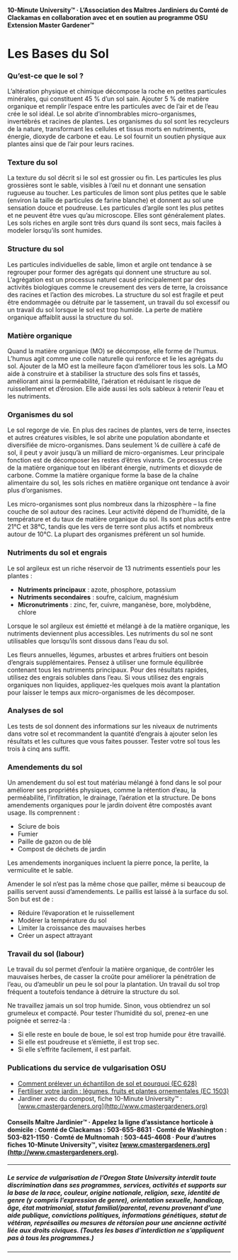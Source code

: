 #### 10-Minute University™ · L’Association des Maîtres Jardiniers du Comté de Clackamas en collaboration avec et en soutien au programme OSU Extension Master Gardener™

# Les Bases du Sol

### Qu’est-ce que le sol ?
L’altération physique et chimique décompose la roche en petites particules minérales, qui constituent 45 % d’un sol sain. Ajouter 5 % de matière organique et remplir l’espace entre les particules avec de l’air et de l’eau crée le sol idéal. Le sol abrite d’innombrables micro-organismes, invertébrés et racines de plantes. Les organismes du sol sont les recycleurs de la nature, transformant les cellules et tissus morts en nutriments, énergie, dioxyde de carbone et eau. Le sol fournit un soutien physique aux plantes ainsi que de l’air pour leurs racines.

### Texture du sol
La texture du sol décrit si le sol est grossier ou fin. Les particules les plus grossières sont le sable, visibles à l’œil nu et donnant une sensation rugueuse au toucher. Les particules de limon sont plus petites que le sable (environ la taille de particules de farine blanche) et donnent au sol une sensation douce et poudreuse. Les particules d’argile sont les plus petites et ne peuvent être vues qu’au microscope. Elles sont généralement plates. Les sols riches en argile sont très durs quand ils sont secs, mais faciles à modeler lorsqu’ils sont humides.

### Structure du sol
Les particules individuelles de sable, limon et argile ont tendance à se regrouper pour former des agrégats qui donnent une structure au sol. L’agrégation est un processus naturel causé principalement par des activités biologiques comme le creusement des vers de terre, la croissance des racines et l’action des microbes. La structure du sol est fragile et peut être endommagée ou détruite par le tassement, un travail du sol excessif ou un travail du sol lorsque le sol est trop humide. La perte de matière organique affaiblit aussi la structure du sol.

### Matière organique
Quand la matière organique (MO) se décompose, elle forme de l’humus. L’humus agit comme une colle naturelle qui renforce et lie les agrégats du sol. Ajouter de la MO est la meilleure façon d’améliorer tous les sols. La MO aide à construire et à stabiliser la structure des sols fins et tassés, améliorant ainsi la perméabilité, l’aération et réduisant le risque de ruissellement et d’érosion. Elle aide aussi les sols sableux à retenir l’eau et les nutriments.

### Organismes du sol
Le sol regorge de vie. En plus des racines de plantes, vers de terre, insectes et autres créatures visibles, le sol abrite une population abondante et diversifiée de micro-organismes. Dans seulement ¼ de cuillère à café de sol, il peut y avoir jusqu’à un milliard de micro-organismes. Leur principale fonction est de décomposer les restes d’êtres vivants. Ce processus crée de la matière organique tout en libérant énergie, nutriments et dioxyde de carbone. Comme la matière organique forme la base de la chaîne alimentaire du sol, les sols riches en matière organique ont tendance à avoir plus d’organismes.

Les micro-organismes sont plus nombreux dans la rhizosphère – la fine couche de sol autour des racines. Leur activité dépend de l’humidité, de la température et du taux de matière organique du sol. Ils sont plus actifs entre 21°C et 38°C, tandis que les vers de terre sont plus actifs et nombreux autour de 10°C. La plupart des organismes préfèrent un sol humide.

### Nutriments du sol et engrais
Le sol argileux est un riche réservoir de 13 nutriments essentiels pour les plantes :

- **Nutriments principaux** : azote, phosphore, potassium
- **Nutriments secondaires** : soufre, calcium, magnésium
- **Micronutriments** : zinc, fer, cuivre, manganèse, bore, molybdène, chlore

Lorsque le sol argileux est émietté et mélangé à de la matière organique, les nutriments deviennent plus accessibles. Les nutriments du sol ne sont utilisables que lorsqu’ils sont dissous dans l’eau du sol.

Les fleurs annuelles, légumes, arbustes et arbres fruitiers ont besoin d’engrais supplémentaires. Pensez à utiliser une formule équilibrée contenant tous les nutriments principaux. Pour des résultats rapides, utilisez des engrais solubles dans l’eau. Si vous utilisez des engrais organiques non liquides, appliquez-les quelques mois avant la plantation pour laisser le temps aux micro-organismes de les décomposer.

### Analyses de sol
Les tests de sol donnent des informations sur les niveaux de nutriments dans votre sol et recommandent la quantité d’engrais à ajouter selon les résultats et les cultures que vous faites pousser. Tester votre sol tous les trois à cinq ans suffit.

### Amendements du sol
Un amendement du sol est tout matériau mélangé à fond dans le sol pour améliorer ses propriétés physiques, comme la rétention d’eau, la perméabilité, l’infiltration, le drainage, l’aération et la structure. De bons amendements organiques pour le jardin doivent être compostés avant usage. Ils comprennent :

- Sciure de bois
- Fumier
- Paille de gazon ou de blé
- Compost de déchets de jardin

Les amendements inorganiques incluent la pierre ponce, la perlite, la vermiculite et le sable.

Amender le sol n’est pas la même chose que pailler, même si beaucoup de paillis servent aussi d’amendements. Le paillis est laissé à la surface du sol. Son but est de :

- Réduire l’évaporation et le ruissellement
- Modérer la température du sol
- Limiter la croissance des mauvaises herbes
- Créer un aspect attrayant

### Travail du sol (labour)
Le travail du sol permet d’enfouir la matière organique, de contrôler les mauvaises herbes, de casser la croûte pour améliorer la pénétration de l’eau, ou d’ameublir un peu le sol pour la plantation. Un travail du sol trop fréquent a toutefois tendance à détruire la structure du sol.

Ne travaillez jamais un sol trop humide. Sinon, vous obtiendrez un sol grumeleux et compacté. Pour tester l’humidité du sol, prenez-en une poignée et serrez-la :

- Si elle reste en boule de boue, le sol est trop humide pour être travaillé.
- Si elle est poudreuse et s’émiette, il est trop sec.
- Si elle s’effrite facilement, il est parfait.

### Publications du service de vulgarisation OSU

- [Comment prélever un échantillon de sol et pourquoi (EC 628)](https://catalog.extension.oregonstate.edu/)
- [Fertiliser votre jardin : légumes, fruits et plantes ornementales (EC 1503)](https://catalog.extension.oregonstate.edu/)
- Jardiner avec du compost, fiche 10-Minute University™ : [www.cmastergardeners.org](http://www.cmastergardeners.org)

#### Conseils Maître Jardinier™ · Appelez la ligne d’assistance horticole à domicile : Comté de Clackamas : 503-655-8631 · Comté de Washington : 503-821-1150 · Comté de Multnomah : 503-445-4608 · Pour d’autres fiches 10-Minute University™, visitez [www.cmastergardeners.org](http://www.cmastergardeners.org).

---

##### Le service de vulgarisation de l’Oregon State University interdit toute discrimination dans ses programmes, services, activités et supports sur la base de la race, couleur, origine nationale, religion, sexe, identité de genre (y compris l’expression de genre), orientation sexuelle, handicap, âge, état matrimonial, statut familial/parental, revenu provenant d’une aide publique, convictions politiques, informations génétiques, statut de vétéran, représailles ou mesures de rétorsion pour une ancienne activité liée aux droits civiques. (Toutes les bases d’interdiction ne s’appliquent pas à tous les programmes.)
---